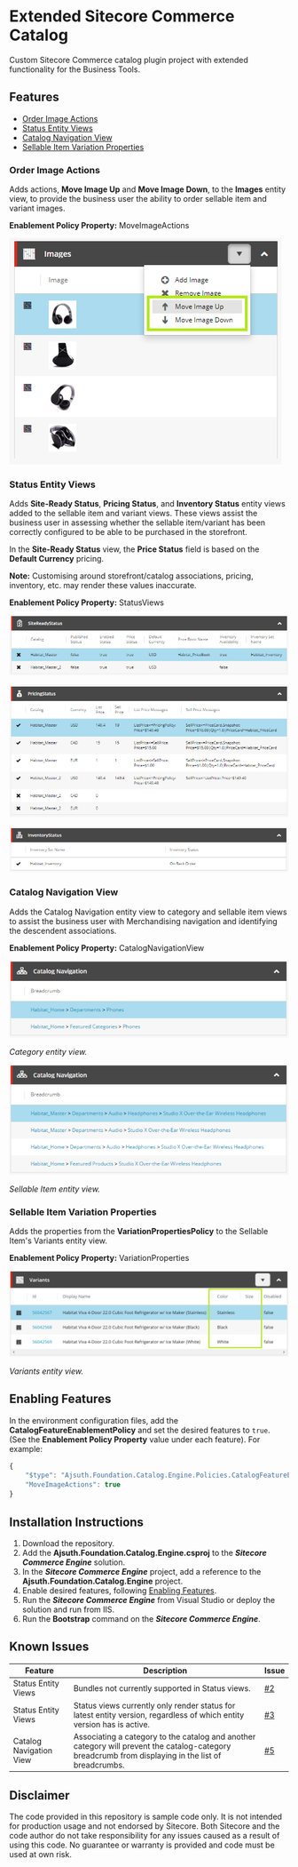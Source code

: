 # Extended Sitecore Commerce Catalog
Custom Sitecore Commerce catalog plugin project with extended functionality for the Business Tools.

## Features
- [Order Image Actions](#order-image-actions)
- [Status Entity Views](#status-entity-views)
- [Catalog Navigation View](#catalog-navigation-view)
- [Sellable Item Variation Properties](#sellable-item-variation-properties)
### Order Image Actions
Adds actions, **Move Image Up** and **Move Image Down**, to the **Images** entity view, to provide the business user the ability to order sellable item and variant images.

**Enablement Policy Property:** MoveImageActions

![Order Image Actions](/images/order-image-actions.png)


### Status Entity Views
Adds **Site-Ready Status**, **Pricing Status**, and **Inventory Status** entity views added to the sellable item and variant views. These views assist the business user in assessing whether the sellable item/variant has been correctly configured to be able to be purchased in the storefront.

In the **Site-Ready Status** view, the **Price Status** field is based on the **Default Currency** pricing.

**Note:** Customising around storefront/catalog associations, pricing, inventory, etc. may render these values inaccurate.

**Enablement Policy Property:** StatusViews

![Site-Ready Status entity view](/images/site-ready-status-view.png)

![Pricing Status entity view](/images/pricing-status-view.png)

![Inventory Status entity view](/images/inventory-status-view.png)

### Catalog Navigation View
Adds the Catalog Navigation entity view to category and sellable item views to assist the business user with Merchandising navigation and identifying the descendent associations. 

**Enablement Policy Property:** CatalogNavigationView

![Catalog Breadcrumbs entity view for Category entities](/images/catalog-breadcrumbs-category.png)

_Category entity view._

![Catalog Breadcrumbs entity view for Sellable Item entities](/images/catalog-breadcrumbs-sellable-item.png)

_Sellable Item entity view._

### Sellable Item Variation Properties
Adds the properties from the **VariationPropertiesPolicy** to the Sellable Item's Variants entity view. 

**Enablement Policy Property:** VariationProperties

![Variation Properites in the Sellable Item's Variants entity view](/images/variation-properties.png)

_Variants entity view._

## Enabling Features
In the environment configuration files, add the **CatalogFeatureEnablementPolicy** and set the desired features to `true`. (See the **Enablement Policy Property** value under each feature). For example:
```javascript
{
	"$type": "Ajsuth.Foundation.Catalog.Engine.Policies.CatalogFeatureEnablementPolicy, Ajsuth.Foundation.Catalog.Engine",
	"MoveImageActions": true
}
```

## Installation Instructions
1. Download the repository.
2. Add the **Ajsuth.Foundation.Catalog.Engine.csproj** to the _**Sitecore Commerce Engine**_ solution.
3. In the _**Sitecore Commerce Engine**_ project, add a reference to the **Ajsuth.Foundation.Catalog.Engine** project.
4. Enable desired features, following [Enabling Features](#enabling-features).
5. Run the _**Sitecore Commerce Engine**_ from Visual Studio or deploy the solution and run from IIS.
6. Run the **Bootstrap** command on the _**Sitecore Commerce Engine**_.  

## Known Issues
| Feature                 | Description | Issue |
| ----------------------- | ----------- | ----- |
| Status Entity Views     | Bundles not currently supported in Status views. | [#2](https://github.com/ajsuth/Ajsuth.Foundation.Catalog.Engine/issues/2) |
| Status Entity Views     | Status views currently only render status for latest entity version, regardless of which entity version has is active.| [#3](https://github.com/ajsuth/Ajsuth.Foundation.Catalog.Engine/issues/3) |
| Catalog Navigation View | Associating a category to the catalog and another category will prevent the catalog-category breadcrumb from displaying in the list of breadcrumbs. | [#5](https://github.com/ajsuth/Ajsuth.Foundation.Catalog.Engine/issues/5) |

## Disclaimer
The code provided in this repository is sample code only. It is not intended for production usage and not endorsed by Sitecore.
Both Sitecore and the code author do not take responsibility for any issues caused as a result of using this code.
No guarantee or warranty is provided and code must be used at own risk.
